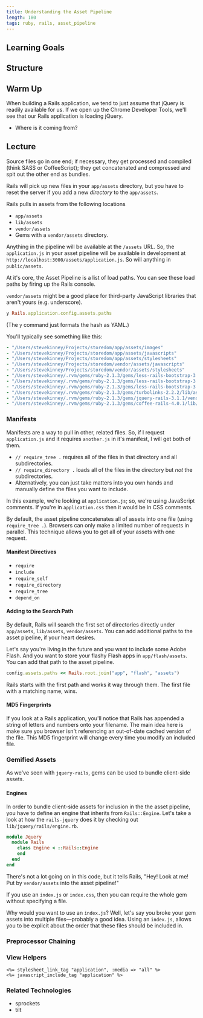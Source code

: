 ```yaml
---
title: Understanding the Asset Pipeline
length: 180
tags: ruby, rails, asset_pipeline
---
```


## Learning Goals

## Structure

## Warm Up

When building a Rails application, we tend to just assume that jQuery is readily available for us. If we open up the Chrome Developer Tools, we'll see that our Rails application is loading jQuery.

* Where is it coming from?

## Lecture

Source files go in one end; if necessary, they get processed and compiled (think SASS or CoffeeScript); they get concatenated and compressed and spit out the other end as bundles.

Rails will pick up new files in your `app/assets` directory, but you have to reset the server if you add a new *directory* to the `app/assets`.

Rails pulls in assets from the following locations

* `app/assets`
* `lib/assets`
* `vendor/assets`
* Gems with a `vendor/assets` directory.

Anything in the pipeline will be available at the `/assets` URL. So, the `application.js` in your asset pipeline will be available in development at `http://localhost:3000/assets/application.js`. So will anything in `public/assets`.

At it's core, the Asset Pipeline is a list of load paths. You can see these load paths by firing up the Rails console.

`vendor/assets` might be a good place for third-party JavaScript libraries that aren't yours (e.g. underscore).

```ruby
y Rails.application.config.assets.paths
```

(The `y` command just formats the hash as YAML.)

You'll typically see something like this:

```yaml
- "/Users/stevekinney/Projects/storedom/app/assets/images"
- "/Users/stevekinney/Projects/storedom/app/assets/javascripts"
- "/Users/stevekinney/Projects/storedom/app/assets/stylesheets"
- "/Users/stevekinney/Projects/storedom/vendor/assets/javascripts"
- "/Users/stevekinney/Projects/storedom/vendor/assets/stylesheets"
- "/Users/stevekinney/.rvm/gems/ruby-2.1.3/gems/less-rails-bootstrap-3.2.0/app/assets/fonts"
- "/Users/stevekinney/.rvm/gems/ruby-2.1.3/gems/less-rails-bootstrap-3.2.0/app/assets/javascripts"
- "/Users/stevekinney/.rvm/gems/ruby-2.1.3/gems/less-rails-bootstrap-3.2.0/app/assets/stylesheets"
- "/Users/stevekinney/.rvm/gems/ruby-2.1.3/gems/turbolinks-2.2.2/lib/assets/javascripts"
- "/Users/stevekinney/.rvm/gems/ruby-2.1.3/gems/jquery-rails-3.1.1/vendor/assets/javascripts"
- "/Users/stevekinney/.rvm/gems/ruby-2.1.3/gems/coffee-rails-4.0.1/lib/assets/javascripts"
```

### Manifests

Manifests are a way to pull in other, related files. So, if I request `application.js` and it requires `another.js` in it's manifest, I will get both of them.

* `// require_tree .` requires all of the files in that directory and all subdirectories.
* `// require_directory .` loads all of the files in the directory but *not* the subdirectories.
* Alternatively, you can just take matters into you own hands and manually define the files you want to include.

In this example, we're looking at `application.js`; so, we're using JavaScript comments. If you're in `application.css` then it would be in CSS comments. 

By default, the asset pipeline concatenates all of assets into one file (using `require_tree .`). Browsers can only make a limited number of requests in parallel. This technique allows you to get all of your assets with one request.

#### Manifest Directives

* `require`
* `include`
* `require_self`
* `require_directory`
* `require_tree`
* `depend_on`

#### Adding to the Search Path

By default, Rails will search the first set of directories directly under `app/assets`, `lib/assets`, `vendor/assets`. You can add additional paths to the asset pipeline, if your heart desires.

Let's say you're living in the future and you want to include some Adobe Flash. And you want to store your flashy Flash apps in `app/flash/assets`. You can add that path to the asset pipeline.

```rb
config.assets.paths << Rails.root.join("app", "flash", "assets")
```

Rails starts with the first path and works it way through them. The first file with a matching name, wins.

#### MD5 Fingerprints

If you look at a Rails application, you'll notice that Rails has appended a string of letters and numbers onto your filename. The main idea here is make sure you browser isn't referencing an out-of-date cached version of the file. This MD5 fingerprint will change every time you modify an included file.

### Gemified Assets

As we've seen with `jquery-rails`, gems can be used to bundle client-side assets.

#### Engines

In order to bundle client-side assets for inclusion in the the asset pipeline, you have to define an engine that inherits from `Rails::Engine`. Let's take a look at how the `rails-jquery` does it by checking out `lib/jquery/rails/engine.rb`.

```rb
module Jquery
  module Rails
    class Engine < ::Rails::Engine
    end
  end
end
```

There's not a lot going on in this code, but it tells Rails, "Hey! Look at me! Put by `vendor/assets` into the asset pipeline!"

If you use an `index.js` or `index.css`, then you can require the whole gem without specifying a file.

Why would you want to use an `index.js`? Well, let's say you broke your gem assets into multiple files—probably a good idea. Using an `index.js`, allows you to be explicit about the order that these files should be included in.

### Preprocessor Chaining

### View Helpers

```erb
<%= stylesheet_link_tag "application", :media => "all" %>
<%= javascript_include_tag "application" %>
```

### Related Technologies

* sprockets
* tilt